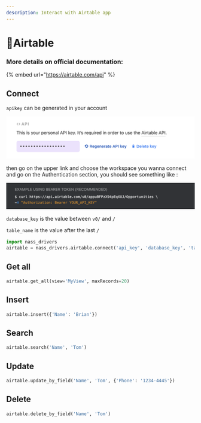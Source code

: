 ```yaml
---
description: Interact with Airtable app
---
```


# 💨Airtable

### More details on official documentation:

{% embed url="https://airtable.com/api" %}



## Connect

`apikey` can be generated in your account 

![Screenshot of account API section](../.gitbook/assets/screenshot-2020-11-02-at-13.34.30.png)

then go on the upper link and choose the workspace you wanna connect and go on the Authentication section, you should see something like :

![Screenshot of official doc](../.gitbook/assets/screenshot-2020-11-02-at-13.30.21.png)

`database_key` is the value between `v0/` and `/` 

`table_name` is the value after the last `/` 

```python
import nass_drivers
airtable = nass_drivers.airtable.connect('api_key', 'database_key', 'table_name')
```

## Get all

```python
airtable.get_all(view='MyView', maxRecords=20)
```

## Insert

```python
airtable.insert({'Name': 'Brian'})
```

## Search

```python
airtable.search('Name', 'Tom')
```

## Update

```python
airtable.update_by_field('Name', 'Tom', {'Phone': '1234-4445'})
```

## Delete

```python
airtable.delete_by_field('Name', 'Tom')
```

